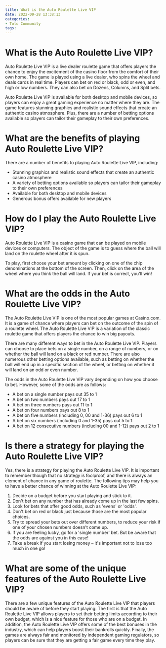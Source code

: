 ```yaml
---
title: What is the Auto Roulette Live VIP 
date: 2022-09-28 13:38:13
categories:
- Toto Community
tags:
---
```



#  What is the Auto Roulette Live VIP? 

Auto Roulette Live VIP is a live dealer roulette game that offers players the chance to enjoy the excitement of the casino floor from the comfort of their own home. The game is played using a live dealer, who spins the wheel and deals cards in real time. Players can bet on red or black, odd or even, and high or low numbers. They can also bet on Dozens, Columns, and Split bets.

Auto Roulette Live VIP is available for both desktop and mobile devices, so players can enjoy a great gaming experience no matter where they are. The game features stunning graphics and realistic sound effects that create an authentic casino atmosphere. Plus, there are a number of betting options available so players can tailor their gameplay to their own preferences.

# What are the benefits of playing Auto Roulette Live VIP? 

There are a number of benefits to playing Auto Roulette Live VIP, including: 

- Stunning graphics and realistic sound effects that create an authentic casino atmosphere 
- A variety of betting options available so players can tailor their gameplay to their own preferences 
- Available for both desktop and mobile devices 
- Generous bonus offers available for new players

#  How do I play the Auto Roulette Live VIP? 

Auto Roulette Live VIP is a casino game that can be played on mobile devices or computers. The object of the game is to guess where the ball will land on the roulette wheel after it is spun.

To play, first choose your bet amount by clicking on one of the chip denominations at the bottom of the screen. Then, click on the area of the wheel where you think the ball will land. If your bet is correct, you'll win!

#  What are the odds in the Auto Roulette Live VIP? 

The Auto Roulette Live VIP is one of the most popular games at Casino.com. It is a game of chance where players can bet on the outcome of the spin of a roulette wheel. The Auto Roulette Live VIP is a variation of the classic roulette game that offers players the chance to win big payouts.

There are many different ways to bet in the Auto Roulette Live VIP. Players can choose to place bets on a single number, on a range of numbers, or on whether the ball will land on a black or red number. There are also numerous other betting options available, such as betting on whether the ball will end up in a specific section of the wheel, or betting on whether it will land on an odd or even number.

The odds in the Auto Roulette Live VIP vary depending on how you choose to bet. However, some of the odds are as follows: 

- A bet on a single number pays out 35 to 1 
- A bet on two numbers pays out 17 to 1 
- A bet on three numbers pays out 11 to 1 
- A bet on four numbers pays out 8 to 1 
- A bet on five numbers (including 0, 00 and 1-36) pays out 6 to 1 
- A bet on six numbers (including 0 and 1-35) pays out 5 to 1 
- A bet on 12 consecutive numbers (including 00 and 1-12) pays out 2 to 1

#  Is there a strategy for playing the Auto Roulette Live VIP? 

Yes, there is a strategy for playing the Auto Roulette Live VIP. It is important to remember though that no strategy is foolproof, and there is always an element of chance in any game of roulette. The following tips may help you to have a better chance of winning at the Auto Roulette Live VIP:

1. Decide on a budget before you start playing and stick to it. 
2. Don't bet on any number that has already come up in the last few spins. 
3. Look for bets that offer good odds, such as 'evens' or 'odds'. 
4. Don't bet on red or black just because those are the most popular choices. 
5. Try to spread your bets out over different numbers, to reduce your risk if one of your chosen numbers doesn't come up. 
6. If you are feeling lucky, go for a 'single number' bet. But be aware that the odds are against you in this case! 
7. Take a break if you start losing money – it's important not to lose too much in one go!

#  What are some of the unique features of the Auto Roulette Live VIP?

There are a few unique features of the Auto Roulette Live VIP that players should be aware of before they start playing. The first is that the Auto Roulette Live VIP allows players to set their betting limits according to their own budget, which is a nice feature for those who are on a budget. In addition, the Auto Roulette Live VIP offers some of the best bonuses in the industry, which can help players boost their bankrolls quickly. Finally, the games are always fair and monitored by independent gaming regulators, so players can be sure that they are getting a fair game every time they play.
